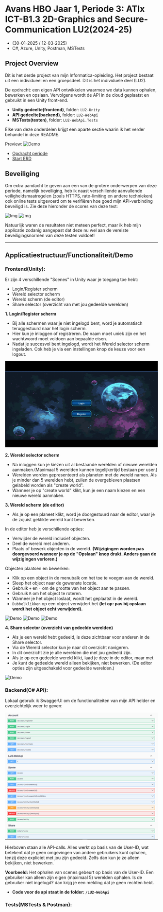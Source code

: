 # Avans HBO Jaar 1, Periode 3: ATIx ICT-B1.3 2D-Graphics and Secure-Communication LU2(2024-25)
- (30-01-2025 / 12-03-2025)
- C#, Azure, Unity, Postman, MSTests

## Project Overview
Dit is het derde project van mijn Informatica-opleiding. Het project bestaat uit een individueel en een groepsdeel. Dit is het individuele deel (LU2).

De opdracht: een eigen API ontwikkelen waarmee we data kunnen ophalen, bewerken en opslaan. Vervolgens wordt de API in de cloud geplaatst en gebruikt in een Unity front-end.
- **Unity gedeelte(frontend)**, folder: `LU2-Unity`
- **API gedeelte(backend)**, folder: `LU2-WebApi`
- **MSTests(testen)**, folder: `LU2-WebApi.Tests`

Elke van deze onderdelen krijgt een aparte sectie waarin ik het verder behandel in deze README.

Preview:
![Demo](Assets/Gif/delete-world.gif)

- [Opdracht periode](Assets/Opdrachtbeschrijving.pdf)
- [Start ERD](Assets/Erd_db.PNG)

## Beveiliging
Om extra aandacht te geven aan een van de grotere onderwerpen van deze periode, namelijk beveiliging, heb ik naast verschillende aanvullende veiligheidsmaatregelen (zoals HTTPS, rate-limiting en andere technieken) ook online tests uitgevoerd om te verifiëren hoe goed mijn API-verbinding beveiligd is. Zie deze hieronder de scores van deze test:

![Img](Assets/SSL-report.PNG)
![Img](Assets/security-header-check.PNG)

Natuurlijk waren de resultaten niet meteen perfect, maar ik heb mijn applicatie zodanig aangepast dat deze nu wel aan de vereiste beveiligingsnormen van deze testen voldoet!

---

## Applicatiestructuur/Functionaliteit/Demo

### Frontend(Unity):
Er zijn 4 verschillende "Scenes" in Unity waar je toegang toe hebt:
- Login/Register scherm
- Wereld selector scherm
- Wereld scherm (de editor)
- Share selector (overzicht van met jou gedeelde werelden)

**1. Login/Register scherm**
- Bij alle schermen waar je niet ingelogd bent, word je automatisch teruggestuurd naar het login scherm.
- Hier kun je inloggen of registreren. De naam moet uniek zijn en het wachtwoord moet voldoen aan bepaalde eisen.
- Nadat je succesvol bent ingelogd, wordt het Wereld selector scherm ingeladen. Ook heb je via een instellingen knop de keuze voor een logout.

![Demo](Assets/Gif/Login-Register.gif)

**2. Wereld selector scherm**
- Na inloggen kun je kiezen uit al bestaande werelden of nieuwe werelden aanmaken.(Maximaal 5 werelden kunnen tegelijkertijd bestaan per user.)
- Werelden worden gepresenteerd als planeten met de wereld namen. Als je minder dan 5 werelden hebt, zullen de overgebleven plaatsen gelabeld worden als "create world".
- Wanneer je op "create world" klikt, kun je een naam kiezen en een nieuwe wereld aanmaken.

**3. Wereld scherm (de editor)**
- Als je op een planeet klikt, word je doorgestuurd naar de editor, waar je de zojuist geklikte wereld kunt bewerken.

In de editor heb je verschillende opties:
- Verwijder de wereld inclusief objecten.
- Deel de wereld met anderen.
- Plaats of bewerk objecten in de wereld. **(Wijzigingen worden pas doorgevoerd wanneer je op de "Opslaan" knop drukt. Anders gaan de wijzigingen verloren.)**

Objecten plaatsen en bewerken:
- Klik op een object in de menubalk om het toe te voegen aan de wereld.
- Sleep het object naar de gewenste locatie.
- Gebruik `+` en `-` om de grootte van het object aan te passen.
- Gebruik `R` om het object te roteren.
- Wanneer je het object loslaat, wordt het geplaatst in de wereld.
- `Dubbelklikken` op een object verwijdert het **(let op: pas bij opslaan wordt het object echt verwijderd).**

![Demo](Assets/Gif/Create-edit-save-world.gif)
![Demo](Assets/Gif/Delete-Object.gif)
![Demo](Assets/Gif/delete-world.gif)

**4. Share selector (overzicht van gedeelde werelden)**
- Als je een wereld hebt gedeeld, is deze zichtbaar voor anderen in de Share selector.
- Via de Wereld selector kun je naar dit overzicht navigeren.
- In dit overzicht zie je alle werelden die met jou gedeeld zijn.
- Als je op een gedeelde wereld klikt, laad je deze in de editor, maar met 
- Je kunt de gedeelde wereld alleen bekijken, niet bewerken. (De editor opties zijn uitgeschakeld voor gedeelde werelden.)

![Demo](Assets/Gif/Share-world.gif)

### Backend(C# API):
Lokaal gebruik ik SwaggerUI om de functionaliteiten van mijn API helder en overzichtelijk weer te geven:

![Img](Assets/swagger.PNG)

Hierboven staan alle API-calls. Alles werkt op basis van de User-ID, wat betekent dat je geen omgevingen van andere gebruikers kunt ophalen, tenzij deze expliciet met jou zijn gedeeld. Zelfs dan kun je ze alleen bekijken, niet bewerken.

**Voorbeeld:** Het ophalen van scenes gebeurt op basis van de User-ID. Een gebruiker kan alleen zijn eigen (maximaal 5) werelden ophalen. Is de gebruiker niet ingelogd? dan krijg je een melding dat je geen rechten hebt.

- **Code voor de api staat in de folder: `/LU2-WebApi`**

### Tests(MSTests & Postman):


